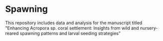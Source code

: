 # Spawning
This repository includes data and analysis for the manuscript titled "Enhancing Acropora sp. coral settlement: Insights from wild and nursery-reared spawning patterns and larval seeding strategies"
